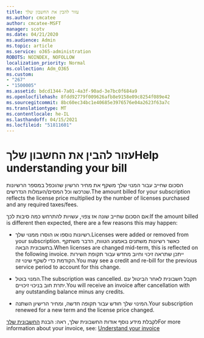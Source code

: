 ```yaml
---
title: עזור להבין את החשבון שלך
ms.author: cmcatee
author: cmcatee-MSFT
manager: scotv
ms.date: 04/21/2020
ms.audience: Admin
ms.topic: article
ms.service: o365-administration
ROBOTS: NOINDEX, NOFOLLOW
localization_priority: Normal
ms.collection: Adm_O365
ms.custom:
- "267"
- "1500005"
ms.assetid: bdcd1344-7a01-4a3f-90ad-3e7bc0f684a9
ms.openlocfilehash: 8fdd92779f009626afb8e9158e09c8254f089e42
ms.sourcegitcommit: 8bc60ec34bc1e40685e3976576e04a2623f63a7c
ms.translationtype: MT
ms.contentlocale: he-IL
ms.lasthandoff: 04/15/2021
ms.locfileid: "51811601"
---
```

# <a name="help-understanding-your-bill"></a><span data-ttu-id="4ce85-102">עזור להבין את החשבון שלך</span><span class="sxs-lookup"><span data-stu-id="4ce85-102">Help understanding your bill</span></span>

<span data-ttu-id="4ce85-103">הסכום שחייב עבור המנוי שלך משקף את מחיר הרשיון שהוכפל במספר הרשיונות שנרכשו וכל המסים/העמלות הנדרשים.</span><span class="sxs-lookup"><span data-stu-id="4ce85-103">The amount billed for your subscription reflects the license price multiplied by the number of licenses purchased and any required taxes/fees.</span></span>
  
<span data-ttu-id="4ce85-104">אם הסכום שחייב שונה אז צפוי, עשויות להתרחש כמה סיבות לכך:</span><span class="sxs-lookup"><span data-stu-id="4ce85-104">If the amount billed is different then expected, there are a few reasons this may happen:</span></span>
  
- <span data-ttu-id="4ce85-105">רשיונות נוספו או הוסרו ממנוי שלך.</span><span class="sxs-lookup"><span data-stu-id="4ce85-105">Licenses were added or removed from your subscription.</span></span> <span data-ttu-id="4ce85-106">כאשר רשיונות משתנים באמצע הטווח, הדבר משתקף בחשבונית הבאה.</span><span class="sxs-lookup"><span data-stu-id="4ce85-106">When licenses are changed mid-term, this is reflected on the following invoice.</span></span> <span data-ttu-id="4ce85-107">ייתכן שתראה זיכוי וחיוב מחדש עבור תקופת השירות הקודמת כדי לשקף שינוי זה.</span><span class="sxs-lookup"><span data-stu-id="4ce85-107">You may see a credit and re-bill for the previous service period to account for this change.</span></span>

- <span data-ttu-id="4ce85-108">המנוי בוטל.</span><span class="sxs-lookup"><span data-stu-id="4ce85-108">The subscription was cancelled.</span></span> <span data-ttu-id="4ce85-109">תקבל חשבונית לאחר הביטול עם יתרת חוב בניכוי זיכויים.</span><span class="sxs-lookup"><span data-stu-id="4ce85-109">You will receive an invoice after cancellation with any outstanding balance minus any credits.</span></span>

- <span data-ttu-id="4ce85-110">המינוי שלך חוּדש עבור תקופה חדשה, ומחיר הרישיון השתנה.</span><span class="sxs-lookup"><span data-stu-id="4ce85-110">Your subscription renewed for a new term and the license price changed.</span></span>

<span data-ttu-id="4ce85-111">לקבלת מידע נוסף אודות החשבונית שלך, ראה: הבנת [החשבונית שלך](https://docs.microsoft.com/microsoft-365/commerce/billing-and-payments/understand-your-invoice2)</span><span class="sxs-lookup"><span data-stu-id="4ce85-111">For more information about your invoice, see: [Understand your invoice](https://docs.microsoft.com/microsoft-365/commerce/billing-and-payments/understand-your-invoice2)</span></span>